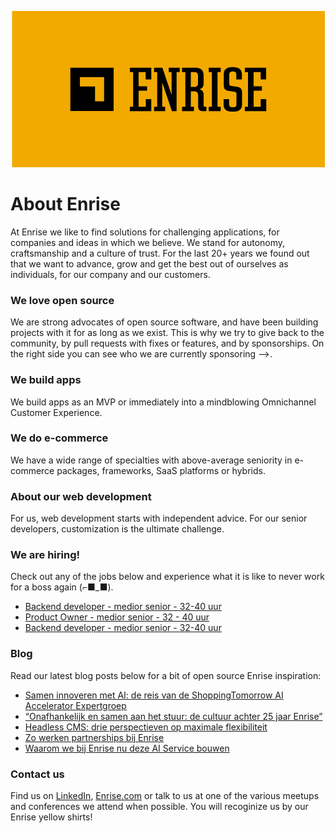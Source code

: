 <p align="center"><a href="https://enrise.com" target="_blank"><img src="https://github.com/enrise/.github/blob/master/images/logo.png?raw=true"></a></p>

# About Enrise

At Enrise we like to find solutions for challenging applications, for companies and ideas in which we believe. We stand for autonomy, craftsmanship and a culture of trust. For the last 20+ years we found out that we want to advance, grow and get the best out of ourselves as individuals, for our company and our customers.

### We love open source

We are strong advocates of open source software, and have been building projects with it for as long as we exist.
This is why we try to give back to the community, by pull requests with fixes or features, and by sponsorships.
On the right side you can see who we are currently sponsoring -->.

### We build apps
We build apps as an MVP or immediately into a mindblowing Omnichannel Customer Experience.

### We do e-commerce
We have a wide range of specialties with above-average seniority in e-commerce packages, frameworks, SaaS platforms or hybrids.

### About our web development
For us, web development starts with independent advice. For our senior developers, customization is the ultimate challenge.

### We are hiring!

Check out any of the jobs below and experience what it is like to never work for a boss again (⌐■_■).

<!-- JOB-LIST:START -->
- [Backend developer - medior  senior - 32-40 uur](https://jobs.enrise.com/developer-team-craft/nl)
- [Product Owner - medior senior - 32 - 40 uur](https://jobs.enrise.com/product-owner-team-craft/nl)
- [Backend developer - medior senior - 32-40 uur](https://jobs.enrise.com/backend-developer-team-enigma/nl)
<!-- JOB-LIST:END -->

### Blog

Read our latest blog posts below for a bit of open source Enrise inspiration:

<!-- POST-LIST:START -->
- [Samen innoveren met AI: de reis van de ShoppingTomorrow AI Accelerator Expertgroep](https://enrise.com/2025/09/samen-innoveren-met-ai-de-reis-van-de-shoppingtomorrow-ai-accelerator-expertgroep/)
- [“Onafhankelijk en samen aan het stuur: de cultuur achter 25 jaar Enrise”](https://enrise.com/2025/09/25-jaar-enrise/)
- [Headless CMS: drie perspectieven op maximale flexibiliteit](https://enrise.com/2025/08/headless-cms-drie-perspectieven-op-maximale-flexibiliteit/)
- [Zo werken partnerships bij Enrise](https://enrise.com/2025/07/partnerships-bij-enrise/)
- [Waarom we bij Enrise nu deze AI Service bouwen](https://enrise.com/2025/07/waarom-we-nu-deze-ai-service-bouwen/)
<!-- POST-LIST:END -->

### Contact us

Find us on <a href="https://www.linkedin.com/company/enrise/" target="_blank">LinkedIn</a>, <a href="https://enrise.com" target="_blank">Enrise.com</a> or talk to us at one of the various meetups and conferences we attend when possible. You will recoginize us by our Enrise yellow shirts!
